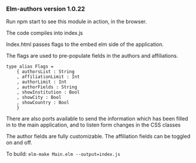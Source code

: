 ### Elm-authors version 1.0.22

Run npm start to see this module in action, in the browser.

The code compiles into index.js

Index.html passes flags to the embed elm side of the application.

The flags are used to pre-populate fields in the authors and affiliations.

```
type alias Flags =
    { authorsList : String
    , affiliationLimit : Int
    , authorLimit : Int
    , authorFields : String
    , showInstitution : Bool
    , showCity : Bool
    , showCountry : Bool
    }
```

There are also ports available to send the information which has been filled in
to the main application, and to listen form changes in the CSS classes

The author fields are fully customizable.
The affiliation fields can be toggled on and off.

To build: `elm-make Main.elm --output=index.js`
